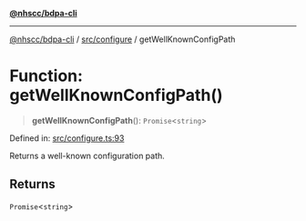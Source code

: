 [**@nhscc/bdpa-cli**](../../../README.md)

***

[@nhscc/bdpa-cli](../../../README.md) / [src/configure](../README.md) / getWellKnownConfigPath

# Function: getWellKnownConfigPath()

> **getWellKnownConfigPath**(): `Promise`\<`string`\>

Defined in: [src/configure.ts:93](https://github.com/nhscc/bdpa-cli/blob/aab43dbd010a981851c0502d764dfd948966b4ad/src/configure.ts#L93)

Returns a well-known configuration path.

## Returns

`Promise`\<`string`\>
